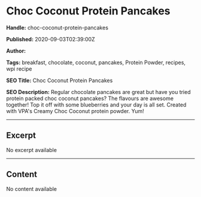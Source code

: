 # Choc Coconut Protein Pancakes

**Handle:** choc-coconut-protein-pancakes

**Published:** 2020-09-03T02:39:00Z

**Author:**  

**Tags:** breakfast, chocolate, coconut, pancakes, Protein Powder, recipes, wpi recipe

**SEO Title:** Choc Coconut Protein Pancakes

**SEO Description:** Regular chocolate pancakes are great but have you tried protein packed choc coconut pancakes? The flavours are awesome together! Top it off with some blueberries and your day is all set. Created with VPA's Creamy Choc Coconut protein powder. Yum!

---

## Excerpt

No excerpt available

---

## Content

No content available

